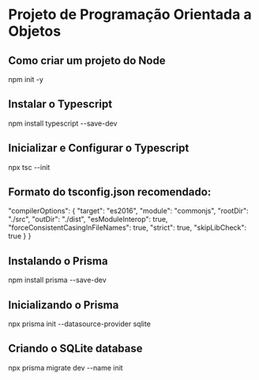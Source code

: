 
# Projeto de Programação Orientada a Objetos


## Como criar um projeto do Node
npm init -y

## Instalar o Typescript
npm install typescript --save-dev

## Inicializar e Configurar o Typescript
npx tsc --init

## Formato do tsconfig.json recomendado:
  "compilerOptions": {
    "target": "es2016",
    "module": "commonjs",
    "rootDir": "./src",
    "outDir": "./dist",
    "esModuleInterop": true,
    "forceConsistentCasingInFileNames": true,
    "strict": true,
    "skipLibCheck": true
  }
}

## Instalando o Prisma
npm install prisma --save-dev

## Inicializando o Prisma 
npx prisma init --datasource-provider sqlite

## Criando o SQLite database
npx prisma migrate dev --name init




